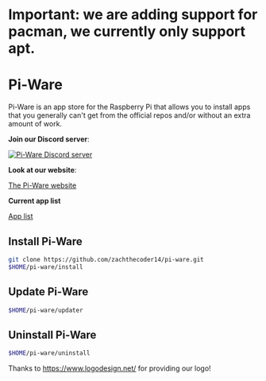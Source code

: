 # Important: we are adding support for pacman, we currently only support apt.


# Pi-Ware
Pi-Ware is an app store for the Raspberry Pi that allows you to install apps that you generally can't get from the official repos and/or without an extra amount of work.

**Join our Discord server**:

[![Pi-Ware Discord server](https://img.shields.io/discord/840124418528378881?color=7289da&label=Discord%20Server&logo=discord&style=flat-square)](https://discord.gg/BU8F6D8X6s)

**Look at our website**:

<a href="https://oxmc.github.io/pi-ware/" alt="Pi-Ware website">The Pi-Ware website</a>

**Current app list**

<a href="https://oxmc.github.io/pi-ware/apps/current/" alt="App list">App list</a>

## Install Pi-Ware
```sh
git clone https://github.com/zachthecoder14/pi-ware.git
$HOME/pi-ware/install
```

## Update Pi-Ware
```sh
$HOME/pi-ware/updater
```

## Uninstall Pi-Ware
```sh
$HOME/pi-ware/uninstall
```

Thanks to https://www.logodesign.net/ for providing our logo!
